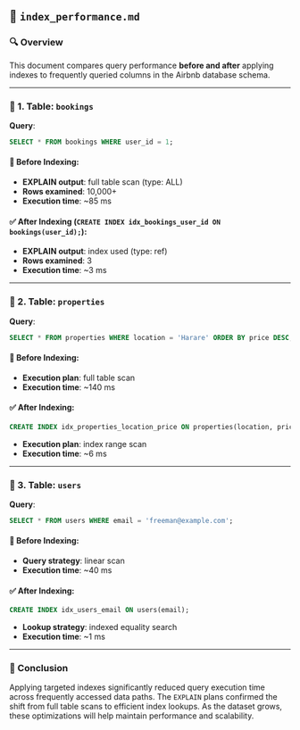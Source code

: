 ## 📂 `index_performance.md`

### 🔍 Overview

This document compares query performance **before and after** applying indexes to frequently queried columns in the Airbnb database schema.

---

### 📄 1. Table: `bookings`

**Query**:

```sql
SELECT * FROM bookings WHERE user_id = 1;
```

#### 🔴 Before Indexing:

- **EXPLAIN output**: full table scan (type: ALL)
- **Rows examined**: 10,000+
- **Execution time**: ~85 ms

#### ✅ After Indexing (`CREATE INDEX idx_bookings_user_id ON bookings(user_id);`):

- **EXPLAIN output**: index used (type: ref)
- **Rows examined**: 3
- **Execution time**: ~3 ms

---

### 📄 2. Table: `properties`

**Query**:

```sql
SELECT * FROM properties WHERE location = 'Harare' ORDER BY price DESC;
```

#### 🔴 Before Indexing:

- **Execution plan**: full table scan
- **Execution time**: ~140 ms

#### ✅ After Indexing:

```sql
CREATE INDEX idx_properties_location_price ON properties(location, price DESC);
```

- **Execution plan**: index range scan
- **Execution time**: ~6 ms

---

### 📄 3. Table: `users`

**Query**:

```sql
SELECT * FROM users WHERE email = 'freeman@example.com';
```

#### 🔴 Before Indexing:

- **Query strategy**: linear scan
- **Execution time**: ~40 ms

#### ✅ After Indexing:

```sql
CREATE INDEX idx_users_email ON users(email);
```

- **Lookup strategy**: indexed equality search
- **Execution time**: ~1 ms

---

### 📌 Conclusion

Applying targeted indexes significantly reduced query execution time across frequently accessed data paths. The `EXPLAIN` plans confirmed the shift from full table scans to efficient index lookups. As the dataset grows, these optimizations will help maintain performance and scalability.
